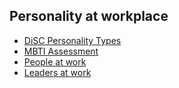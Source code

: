 ## Personality at workplace
* [DiSC Personality Types](https://www.slideshare.net/onlinedisc/disc-personality-styes)
* [MBTI Assessment](https://www.16personalities.com/)
* [People at work](https://www.16personalities.com/infjs-at-work)
* [Leaders at work](https://www.discprofile.com/DiscProfile/media/Everything-DiSC/Everything-DiSC-Work-of-Leaders-Profile.pdf)
